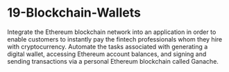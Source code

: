 # 19-Blockchain-Wallets
Integrate the Ethereum blockchain network into an application in order to enable  customers to instantly pay the fintech professionals whom they hire with cryptocurrency.   Automate the tasks associated with generating a digital wallet, accessing Ethereum account balances, and signing and sending transactions via a personal Ethereum blockchain called Ganache.
